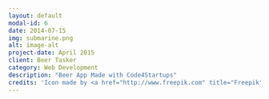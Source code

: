 ```yaml
---
layout: default
modal-id: 6
date: 2014-07-15
img: submarine.png
alt: image-alt
project-date: April 2015
client: Beer Tasker
category: Web Development
description: "Beer App Made with Code4Startups"
credits: 'Icon made by <a href="http://www.freepik.com" title="Freepik">Freepik</a> from <a href="http://www.flaticon.com" title="Flaticon">www.flaticon.com</a> is licensed under <a href="http://creativecommons.org/licenses/by/3.0/" title="Creative Commons BY 3.0">CC BY 3.0</a>'
---
```

